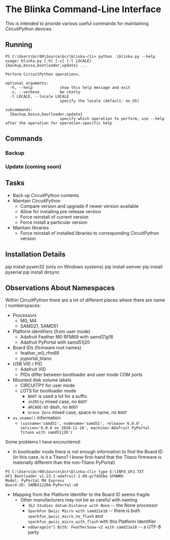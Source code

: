 # The Blinka Command-Line Interface

This is intended to provide various useful commands for maintaining CircuitPython devices.

## Running

```
PS C:\Users\bcr00\Source\bcr\blinka-cli> python .\blinka.py --help    
usage: blinka.py [-h] [-v] [-l LOCALE] {backup,bossa,bootloader,update} ...

Perform CircuitPython operations.

optional arguments:
  -h, --help            show this help message and exit
  -v, --verbose         be chatty
  -l LOCALE, --locale LOCALE
                        specify the locale (default: en_US)

subcommands:
  {backup,bossa,bootloader,update}
                        specify which operation to perform, use --help after the operation for operation-specific help
```

## Commands

### Backup

### Update (coming soon)

## Tasks

* Back up CircuitPython contents
* Maintain CircuitPython
    * Compare version and upgrade if newer version available
    * Allow for installing pre-release version
    * Force reinstall of current version
    * Force install a particular version
* Maintain libraries
    * Force reinstall of installed libraries to corresponding CircuitPython version

## Installation Details

pip install pywin32 (only on Windows systems)
pip install semver
pip install pyserial
pip install dirsync

## Observations About Namespaces

Within CircuitPython there are a lot of different places where there are
name / numberspaces:

* Processors
  * M0, M4
  * SAMD21, SAMD51
* Platform identifiers (from user mode)
  * Adafruit Feather M0 RFM69 with samd21g18
  * Adafruit PyPortal with samd51j20
* Board IDs (firmware root names)
  * feather_m0_rfm69
  * pyportal_titano
* USB VID / PID
  * Adafruit VID
  * PIDs differ between bootloader and user mode COM ports
* Mounted disk volume labels
  * CIRCUITPY for user mode
  * LOTS for bootloader mode
    * `BOOT` is used a lot for a suffix
    * `shIRtty` mixed case, no `BOOT`
    * `ARCADE-D5` dash, no `BOOT`
    * `Grove Zero` mixed case, space in name, no `BOOT`
* `os.uname()` information
  * `(sysname='samd51', nodename='samd51', release='6.0.0', version='6.0.0 on 2020-11-16', machine='Adafruit PyPortal Titano with samd51j20')`


Some problems I have encountered:

* In bootloader mode there is not enough information to find the Board ID
  (in this case, is it a Titano? I know first-hand that the Titano firmware
  is materially different than the non-Titano PyPortal)
```
PS C:\Users\bcr00\Source\bcr\blinka-cli> type E:\INFO_UF2.TXT
UF2 Bootloader v1.23.1-adafruit.1-89-gcfdd5ba SFHWRO
Model: PyPortal M4 Express
Board-ID: SAMD51J20A-PyPortal-v0
```
* Mapping from the Platform Identifer to the Board ID seems fragile
  * Other manufacturers may not be as careful with naming
    * `J&J Studios datum-Distance with None` -- the None processor
    * `SparkFun Qwiic Micro with samd21e18` -- there is both
      `sparkfun_qwiic_micro_no_flash` and `sparkfun_qwiic_micro_with_flash`
      with this Platform Identifier
    * `ndGarage[n°] Bit6: FeatherSnow-v2 with samd21e18` -- a UTF-8 party
